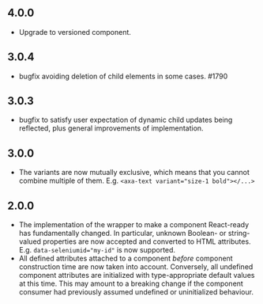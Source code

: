 ## 4.0.0

- Upgrade to versioned component.

## 3.0.4

- bugfix avoiding deletion of child elements in some cases. #1790

## 3.0.3

- bugfix to satisfy user expectation of dynamic child updates being reflected, plus general improvements of
  implementation.

## 3.0.0

- The variants are now mutually exclusive, which means that you cannot combine multiple of them. E.g. `<axa-text variant="size-1 bold"></...>`

## 2.0.0

- The implementation of the wrapper to make a component React-ready has
  fundamentally changed. In particular, unknown Boolean- or
  string-valued properties are now accepted and converted to HTML
  attributes. E.g. `data-seleniumid="my-id"` is now supported.
- All defined attributes attached to a component _before_ component
  construction time are now taken into account. Conversely, all undefined
  component attributes are initialized with type-appropriate default
  values at this time. This may amount to a breaking change if the
  component consumer had previously assumed undefined or uninitialized
  behaviour.
